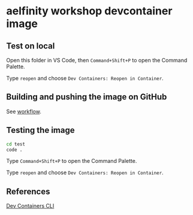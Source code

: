 # aelfinity workshop devcontainer image

## Test on local

Open this folder in VS Code, then `Command+Shift+P` to open the Command Palette.

Type `reopen` and choose `Dev Containers: Reopen in Container`.

## Building and pushing the image on GitHub

See [workflow](.github/workflows/main.yml).

## Testing the image

```bash
cd test
code .
```

Type `Command+Shift+P` to open the Command Palette.

Type `reopen` and choose `Dev Containers: Reopen in Container`.

## References

[Dev Containers CLI](https://github.com/devcontainers/cli)
